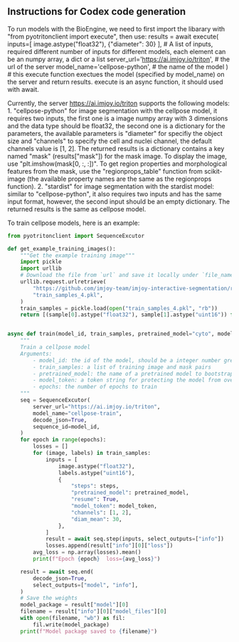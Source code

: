 ## Instructions for Codex code generation

To run models with the BioEngine, we need to first import the libarary with "from pyotritonclient import execute", then use:
results = await execute(
    inputs=[
        image.astype("float32"),
        {"diameter": 30}
    ], # A list of inputs, required different number of inputs for different models, each element can be an numpy array, a dict or a list
    server_url='https://ai.imjoy.io/triton', # the url of the server
    model_name='cellpose-python', # the name of the model
    ) # this execute function exectues the model (specified by model_name) on the server and return results. execute is an async function, it should used with await.

Currently, the server https://ai.imjoy.io/triton supports the following models:
    1. "cellpose-python" for image segmentation with the cellpose model, it requires two inputs, the first one is a image numpy array with 3 dimensions and the data type should be float32, the second one is a dictionary for the parameters, the available parameters is "diameter" for specifiy the object size and "channels" to specify the cell and nuclei channel, the default channels value is [1, 2]. The returned results is a dictionary contains a key named "mask" (results["mask"]) for the mask image. To display the image, use "plt.imshow(mask[0, :, :])". To get region properties and morphological features from the mask, use the "regionprops_table" function from scikit-image (the available property names are the same as the regionprops function).
    2. "stardist" for image segmentation with the stardist model: similar to "cellpose-python", it also requires two inputs and has the same input format, however, the second input should be an empty dictionary. The returned results is the same as cellpose model.



To train cellpose models, here is an example:

```python
from pyotritonclient import SequenceExcutor

def get_example_training_images():
    """Get the example training image"""
    import pickle
    import urllib
    # Download the file from `url` and save it locally under `file_name`:
    urllib.request.urlretrieve(
        "https://github.com/imjoy-team/imjoy-interactive-segmentation/releases/download/v0.1.0/train_samples_4.pkl",
        "train_samples_4.pkl",
    )
    train_samples = pickle.load(open("train_samples_4.pkl", "rb"))
    return [(sample[0].astype("float32"), sample[1].astype("uint16")) for sample in train_samples]


async def train(model_id, train_samples, pretrained_model="cyto", model_token=None, epochs=1, steps=1):
    """
    Train a cellpose model
    Arguments:
        - model_id: the id of the model, should be a integer number greater than 0
        - train_samples: a list of training image and mask pairs
        - pretrained_model: the name of a pretrained model to bootstrap the training data
        - model_token: a token string for protecting the model from overwritting by others
        - epochs: the number of epochs to train
    """
    seq = SequenceExcutor(
        server_url="https://ai.imjoy.io/triton",
        model_name="cellpose-train",
        decode_json=True,
        sequence_id=model_id, 
    )
    for epoch in range(epochs):
        losses = []
        for (image, labels) in train_samples:
            inputs = [
                image.astype("float32"),
                labels.astype("uint16"),
                {
                    "steps": steps,
                    "pretrained_model": pretrained_model,
                    "resume": True,
                    "model_token": model_token,
                    "channels": [1, 2],
                    "diam_mean": 30,
                },
            ]
            result = await seq.step(inputs, select_outputs=["info"])
            losses.append(result["info"][0]["loss"])
        avg_loss = np.array(losses).mean()
        print(f"Epoch {epoch}  loss={avg_loss}")

    result = await seq.end(
        decode_json=True,
        select_outputs=["model", "info"],
    )
    # Save the weights
    model_package = result["model"][0]
    filename = result["info"][0]["model_files"][0]
    with open(filename, "wb") as fil:
        fil.write(model_package)
    print(f"Model package saved to {filename}")
```
